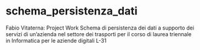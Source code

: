 # schema_persistenza_dati
Fabio Vitaterna: Project Work Schema di persistenza dei dati a supporto dei servizi di un’azienda nel settore dei trasporti per il corso di laurea triennale in Informatica per le aziende digitali L-31
